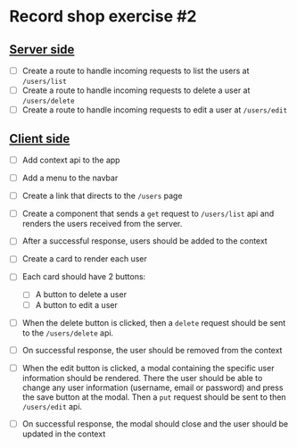 # Record shop exercise #2

## <ins>Server side</ins>

- [ ] Create a route to handle incoming requests to list the users at `/users/list`
- [ ] Create a route to handle incoming requests to delete a user at `/users/delete`
- [ ] Create a route to handle incoming requests to edit a user at `/users/edit`

## <ins>Client side</ins>

- [ ] Add context api to the app
- [ ] Add a menu to the navbar
- [ ] Create a link that directs to the `/users` page
- [ ] Create a component that sends a `get` request to `/users/list` api and renders the users received from the server. 
- [ ] After a successful response, users should be added to the context
- [ ] Create a card to render each user
- [ ] Each card should have 2 buttons:
  - [ ] A button to delete a user
  - [ ] A button to edit a user
- [ ] When the delete button is clicked, then a `delete` request should be sent to the `/users/delete` api. 
- [ ] On successful response, the user should be removed from the context
- [ ] When the edit button is clicked, a modal containing the specific user information should be rendered. There the user should be able to change any user information (username, email or password) and press the save button at the modal. Then a `put` request should be sent to then `/users/edit` api.
- [ ] On successful response, the modal should close and the user should be updated in the context
  